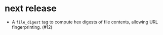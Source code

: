 # next release

* A `file_digest` tag to compute hex digests of file contents, allowing URL fingerprinting. (#12)

